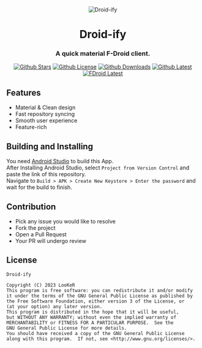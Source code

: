 <div align="center">

<img width="" src="https://github.com/Iamlooker/Droid-ify/blob/main/app/src/main/res/mipmap-xxxhdpi/ic_launcher_round.png" alt="Droid-ify" align="center">

# Droid-ify

### A quick material F-Droid client.

[![Github Stars](https://img.shields.io/github/stars/Iamlooker/Droid-ify?color=%2364f573&style=for-the-badge)](https://github.com/Iamlooker/Droid-ify/stargazers)
[![Github License](https://img.shields.io/github/license/Iamlooker/Droid-ify?color=%2364f573&style=for-the-badge)](https://github.com/Iamlooker/Droid-ify/blob/master/COPYING)
[![Github Downloads](https://img.shields.io/github/downloads/Iamlooker/Droid-ify/total.svg?color=%23f5ad64&style=for-the-badge)](https://github.com/Iamlooker/Droid-ify/releases/)
[![Github Latest](https://img.shields.io/github/v/release/Iamlooker/Droid-ify?display_name=tag&color=%23f5ad64&style=for-the-badge)](https://github.com/Iamlooker/Droid-ify/releases/latest)
[![FDroid Latest](https://img.shields.io/f-droid/v/com.looker.droidify?color=%23f5ad64&style=for-the-badge)](https://f-droid.org/packages/com.looker.droidify)

<div align="left">

## Features

* Material & Clean design
* Fast repository syncing
* Smooth user experience
* Feature-rich

## Building and Installing

You need [Android Studio](https://developer.android.com/studio) to build this App.\
After Installing Android Studio, select `Project from Version Control` and paste the link of this repository.\
Navigate to `Build > APK > Create New Keystore > Enter the password` and wait for the build to finish.

## Contribution

- Pick any issue you would like to resolve
- Fork the project
- Open a Pull Request
- Your PR will undergo review

## License

```
Droid-ify

Copyright (C) 2023 LooKeR
This program is free software: you can redistribute it and/or modify
it under the terms of the GNU General Public License as published by
the Free Software Foundation, either version 3 of the License, or
(at your option) any later version.
This program is distributed in the hope that it will be useful,
but WITHOUT ANY WARRANTY; without even the implied warranty of
MERCHANTABILITY or FITNESS FOR A PARTICULAR PURPOSE.  See the
GNU General Public License for more details.
You should have received a copy of the GNU General Public License
along with this program.  If not, see <http://www.gnu.org/licenses/>.
```
